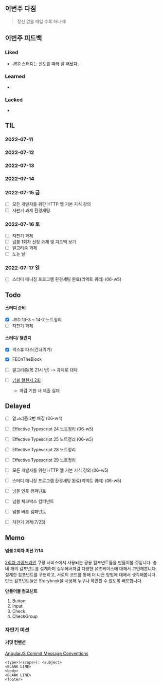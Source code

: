 ## 이번주 다짐
> 정신 없을 때일 수록 하나씩!

## 이번주 피드백
> 

### Liked
- JSD 스터디는 진도를 따라 잘 해냈다.

### Learned
- 
### Lacked
- 

## TIL
### 2022-07-11


### 2022-07-12


### 2022-07-13


### 2022-07-14

### 2022-07-15 금
- [ ] 모든 개발자를 위한 HTTP 웹 기본 지식 강의
- [ ] 자판기 과제 환경세팅

### 2022-07-16 토
- [ ] 자판기 과제
- [ ] 넘블 1회차 선정 과제 및 피드백 보기
- [ ] 알고리즘 과제
- [ ] 노는 날

### 2022-07-17 일
- [ ] 스터디 매니징 프로그램 환경세팅 완료(리액트 쿼리) (06-w5)


## Todo

#### 스터디 준비
- [x] JSD 13-3 ~ 14-2 노트정리
- [ ] 자판기 과제

#### 스터디/ 챌린지
- [x] 맥스휴 타스(건너뛰기)
- [x] FEOnTheBlock
- [ ] 알고리즘(목 21시 반) -> 과제로 대체

- [ ] [넘블 챌린지 2회](https://thoughtful-arch-8c2.notion.site/Developed-935b26041c1c4d2ea6b6e832505d692b)
	- 마감 기한 내 제출 실패

## Delayed
- [ ] 알고리즘 2번 해결 (06-w4)
- [ ] Effective Typescript 24 노트정리 (06-w5)
- [ ] Effective Typescript 25 노트정리 (06-w5)
- [ ] Effective Typescript 28 노트정리
- [ ] Effective Typescript 29 노트정리
- [ ] 모든 개발자를 위한 HTTP 웹 기본 지식 강의 (06-w5)
- [ ] 스터디 매니징 프로그램 환경세팅 완료(리액트 쿼리) (06-w5)

- [ ] 넘블 인풋 컴퍼넌트
- [ ] 넘블 체크박스 컴퍼넌트
- [ ] 넘블 버튼 컴퍼넌트

- [ ] 자판기 과제(7/23)

## Memo
#### 넘블 2회차 미션 7/14
[2회차 가이드라인](https://thoughtful-arch-8c2.notion.site/964d10e72cb4418d8cc49543a4b9ad41)
쿠팡 서비스에서 사용되는 공용 컴포넌트들을 만들어볼 것입니다.
총 네 개의 컴포넌트를 설계하며 실무에서처럼 다양한 유즈케이스에 대해서 고민해봅니다.
설계한 컴포넌트를 구현하고, 서로의 코드를 통해 더 나은 방법에 대해서 생각해봅니다.
만든 컴포넌트들은 Storybook을 사용해 누구나 확인할 수 있도록 배포합니다.

**만들어볼 컴포넌트**
1.  Button
2.  Input
3.  Check
4.  CheckGroup




### 자판기 미션
#### 커밋 컨벤션
[AngularJS Commit Message Conventions](https://github.com/FEonTheBlock/JavaScript-Mission.git)
```
<type>(<scope>): <subject>
<BLANK LINE>
<body>
<BLANK LINE>
<footer>
```

